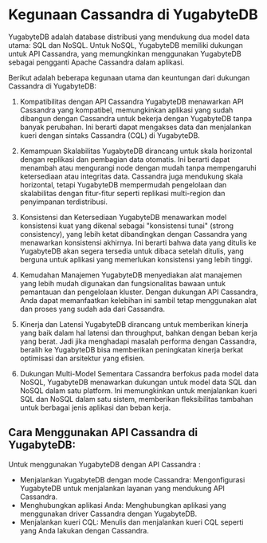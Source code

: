 # Kegunaan Cassandra di YugabyteDB

YugabyteDB adalah database distribusi yang mendukung dua model data utama: SQL dan NoSQL. Untuk NoSQL, YugabyteDB memiliki dukungan untuk API Cassandra, yang memungkinkan menggunakan YugabyteDB sebagai pengganti Apache Cassandra dalam aplikasi.

Berikut adalah beberapa kegunaan utama dan keuntungan dari dukungan Cassandra di YugabyteDB:

1. Kompatibilitas dengan API Cassandra
YugabyteDB menawarkan API Cassandra yang kompatibel, memungkinkan aplikasi yang sudah dibangun dengan Cassandra untuk bekerja dengan YugabyteDB tanpa banyak perubahan.
Ini berarti dapat mengakses data dan menjalankan kueri dengan sintaks Cassandra (CQL) di YugabyteDB.

3. Kemampuan Skalabilitas
YugabyteDB dirancang untuk skala horizontal dengan replikasi dan pembagian data otomatis. Ini berarti dapat menambah atau mengurangi node dengan mudah tanpa mempengaruhi ketersediaan atau integritas data.
Cassandra juga mendukung skala horizontal, tetapi YugabyteDB mempermudah pengelolaan dan skalabilitas dengan fitur-fitur seperti replikasi multi-region dan penyimpanan terdistribusi.

4. Konsistensi dan Ketersediaan
YugabyteDB menawarkan model konsistensi kuat yang dikenal sebagai "konsistensi tunai" (strong consistency), yang lebih ketat dibandingkan dengan Cassandra yang menawarkan konsistensi akhirnya.
Ini berarti bahwa data yang ditulis ke YugabyteDB akan segera tersedia untuk dibaca setelah ditulis, yang berguna untuk aplikasi yang memerlukan konsistensi yang lebih tinggi.

6. Kemudahan Manajemen
YugabyteDB menyediakan alat manajemen yang lebih mudah digunakan dan fungsionalitas bawaan untuk pemantauan dan pengelolaan kluster.
Dengan dukungan API Cassandra, Anda dapat memanfaatkan kelebihan ini sambil tetap menggunakan alat dan proses yang sudah ada dari Cassandra.

8. Kinerja dan Latensi
YugabyteDB dirancang untuk memberikan kinerja yang baik dalam hal latensi dan throughput, bahkan dengan beban kerja yang berat.
Jadi jika menghadapi masalah performa dengan Cassandra, beralih ke YugabyteDB bisa memberikan peningkatan kinerja berkat optimisasi dan arsitektur yang efisien.

10. Dukungan Multi-Model
Sementara Cassandra berfokus pada model data NoSQL, YugabyteDB menawarkan dukungan untuk model data SQL dan NoSQL dalam satu platform.
Ini memungkinkan untuk menjalankan kueri SQL dan NoSQL dalam satu sistem, memberikan fleksibilitas tambahan untuk berbagai jenis aplikasi dan beban kerja.

## Cara Menggunakan API Cassandra di YugabyteDB:
Untuk menggunakan YugabyteDB dengan API Cassandra :

- Menjalankan YugabyteDB dengan mode Cassandra: Mengonfigurasi YugabyteDB untuk menjalankan layanan yang mendukung API Cassandra.
- Menghubungkan aplikasi Anda: Menghubungkan aplikasi yang menggunakan driver Cassandra dengan YugabyteDB.
- Menjalankan kueri CQL: Menulis dan menjalankan kueri CQL seperti yang Anda lakukan dengan Cassandra.
